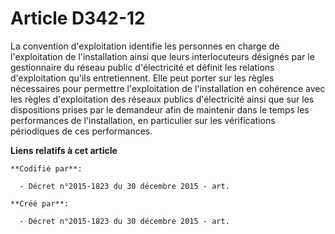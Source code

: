 # Article D342-12

La convention d'exploitation identifie les personnes en charge de l'exploitation de l'installation ainsi que leurs
interlocuteurs désignés par le gestionnaire du réseau public d'électricité et définit les relations d'exploitation qu'ils
entretiennent. Elle peut porter sur les règles nécessaires pour permettre l'exploitation de l'installation en cohérence avec
les règles d'exploitation des réseaux publics d'électricité ainsi que sur les dispositions prises par le demandeur afin de
maintenir dans le temps les performances de l'installation, en particulier sur les vérifications périodiques de ces
performances.

**Liens relatifs à cet article**

	**Codifié par**:

	  - Décret n°2015-1823 du 30 décembre 2015 - art.

	**Créé par**:

	  - Décret n°2015-1823 du 30 décembre 2015 - art.

